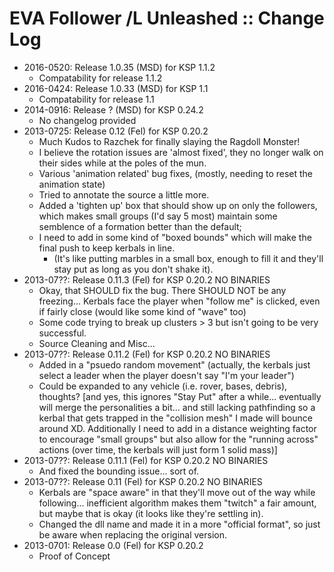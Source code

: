 # EVA Follower /L Unleashed :: Change Log

* 2016-0520: Release 1.0.35 (MSD) for KSP 1.1.2
	+ Compatability for release 1.1.2
* 2016-0424: Release 1.0.33 (MSD) for KSP 1.1
	+ Compatability for release 1.1 
* 2014-0916: Release ? (MSD) for KSP 0.24.2
	+ No changelog provided 
* 2013-0725: Release 0.12 (Fel) for KSP 0.20.2
	+ Much Kudos to Razchek for finally slaying the Ragdoll Monster!
	+ I believe the rotation issues are 'almost fixed', they no longer walk on their sides while at the poles of the mun.
	+ Various 'animation related' bug fixes, (mostly, needing to reset the animation state)
	+ Tried to annotate the source a little more.
	+ Added a 'tighten up' box that should show up on only the followers, which makes small groups (I'd say 5 most) maintain some semblence of a formation better than the default;
	+ I need to add in some kind of "boxed bounds" which will make the final push to keep kerbals in line.
		- (It's like putting marbles in a small box, enough to fill it and they'll stay put as long as you don't shake it).
* 2013-07??: Release 0.11.3 (Fel) for KSP 0.20.2 NO BINARIES
	+ Okay, that SHOULD fix the bug. There SHOULD NOT be any freezing...
Kerbals face the player when "follow me" is clicked, even if fairly close (would like some kind of "wave" too)
	+ Some code trying to break up clusters > 3 but isn't going to be very successful.
	+ Source Cleaning and Misc...
* 2013-07??: Release 0.11.2 (Fel) for KSP 0.20.2 NO BINARIES
	+ Added in a "psuedo random movement" (actually, the kerbals just select a leader when the player doesn't say "I'm your leader")
	+ Could be expanded to any vehicle (i.e. rover, bases, debris), thoughts?
[and yes, this ignores "Stay Put" after a while... eventually will merge the personalities a bit... and still lacking pathfinding so a kerbal that gets trapped in the "collision mesh" I made will bounce around XD. Additionally I need to add in a distance weighting factor to encourage "small groups" but also allow for the "running across" actions (over time, the kerbals will just form 1 solid mass)]
* 2013-07??: Release 0.11.1 (Fel) for KSP 0.20.2 NO BINARIES
	+ And fixed the bounding issue... sort of.
* 2013-07??: Release 0.11 (Fel) for KSP 0.20.2 NO BINARIES
	+ Kerbals are "space aware" in that they'll move out of the way while following... inefficient algorithm makes them "twitch" a fair amount, but maybe that is okay (it looks like they're settling in).
	+ Changed the dll name and made it in a more "official format", so just be aware when replacing the original version.
* 2013-0701: Release 0.0 (Fel) for KSP 0.20.2
	+ Proof of Concept
